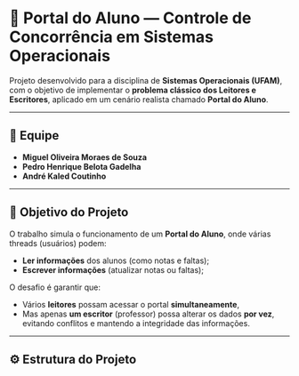 # 🧩 Portal do Aluno — Controle de Concorrência em Sistemas Operacionais

Projeto desenvolvido para a disciplina de **Sistemas Operacionais (UFAM)**, com o objetivo de implementar o **problema clássico dos Leitores e Escritores**, aplicado em um cenário realista chamado **Portal do Aluno**.

---

## 👥 Equipe

- **Miguel Oliveira Moraes de Souza**  
- **Pedro Henrique Belota Gadelha**  
- **André Kaled Coutinho**

---

## 🎯 Objetivo do Projeto

O trabalho simula o funcionamento de um **Portal do Aluno**, onde várias threads (usuários) podem:
- **Ler informações** dos alunos (como notas e faltas);  
- **Escrever informações** (atualizar notas ou faltas);  

O desafio é garantir que:
- Vários **leitores** possam acessar o portal **simultaneamente**,  
- Mas apenas **um escritor** (professor) possa alterar os dados **por vez**,  
evitando conflitos e mantendo a integridade das informações.

---

## ⚙️ Estrutura do Projeto

